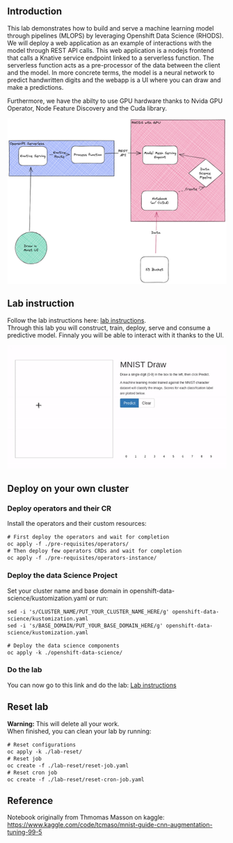 ## Introduction

This lab demonstrates how to build and serve a machine learning model through pipelines (MLOPS) by leveraging Openshift Data Science (RHODS). We will deploy a web application as an example of interactions with the model through REST API calls. This web application is a nodejs frontend that calls a Knative service endpoint linked to a serverless function. The serverless function acts as a pre-processor of the data between the client and the model. In more concrete terms, the model is a neural network to predict handwritten digits and the webapp is a UI where you can draw and make a predictions.  

Furthermore, we have the abilty to use GPU hardware thanks to Nvida GPU Operator, Node Feature Discovery and the Cuda library.

![archi-schema](./docs/now.png)

## Lab instruction

Follow the lab instructions here: [lab instructions](./docs/lab-instructions.md).  
Through this lab you will construct, train, deploy, serve and consume a predictive model. Finnaly you will be able to interact with it thanks to the UI.

![final-result.gif](./docs/gif/final-result.gif)


## Deploy on your own cluster

### Deploy operators and their CR

Install the operators and their custom resources:

```shell
# First deploy the operators and wait for completion
oc apply -f ./pre-requisites/operators/
# Then deploy few operators CRDs and wait for completion
oc apply -f ./pre-requisites/operators-instance/
```

### Deploy the data Science Project

Set your cluster name and base domain in openshift-data-science/kustomization.yaml or run: 
```shell
sed -i 's/CLUSTER_NAME/PUT_YOUR_CLUSTER_NAME_HERE/g' openshift-data-science/kustomization.yaml
sed -i 's/BASE_DOMAIN/PUT_YOUR_BASE_DOMAIN_HERE/g' openshift-data-science/kustomization.yaml
```

```shell
# Deploy the data science components
oc apply -k ./openshift-data-science/
```

### Do the lab

You can now go to this link and do the lab: [Lab instructions](./docs/lab-instructions.md)


## Reset lab

**Warning:** This will delete all your work.  
When finished, you can clean your lab by running:

```shell
# Reset configurations
oc apply -k ./lab-reset/
# Reset job
oc create -f ./lab-reset/reset-job.yaml
# Reset cron job
oc create -f ./lab-reset/reset-cron-job.yaml
```

## Reference

Notebook originally from Thmomas Masson on kaggle: https://www.kaggle.com/code/tcmaso/mnist-guide-cnn-augmentation-tuning-99-5